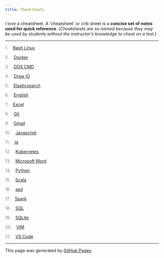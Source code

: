 ```yaml
---
title: Cheatsheets
---
```


I love a cheatsheet.  A 'cheatsheet' or crib sheet is a **concise set of notes used for quick reference**.  (*Cheatsheets are so named because they may be used by students without the instructor's knowledge to cheat on a test.*)
<hr>


<span style="color: grey">1.</span>&nbsp;&nbsp;&nbsp; <a id="listitem1" href="Bash_Linux.html">Bash Linux</a>

<span style="color: grey">2.</span>&nbsp;&nbsp;&nbsp; <a id="listitem2" href="Docker.html">Docker</a>

<span style="color: grey">3.</span>&nbsp;&nbsp;&nbsp; <a id="listitem3" href="DOS_CMD.html">DOS CMD</a>

<span style="color: grey">4.</span>&nbsp;&nbsp;&nbsp; <a id="listitem4" href="Draw_IO.html">Draw IO</a>

<span style="color: grey">5.</span>&nbsp;&nbsp;&nbsp; <a id="listitem5" href="Elasticsearch.html">Elasticsearch</a>

<span style="color: grey">6.</span>&nbsp;&nbsp;&nbsp; <a id="listitem6" href="English.html">English</a>

<span style="color: grey">7.</span>&nbsp;&nbsp;&nbsp; <a id="listitem7" href="Excel.html">Excel</a>

<span style="color: grey">8.</span>&nbsp;&nbsp;&nbsp; <a id="listitem8" href="Git.html">Git</a>

<span style="color: grey">9.</span>&nbsp;&nbsp;&nbsp; <a id="listitem9" href="Gmail.html">Gmail</a>

<span style="color: grey">10.</span>&nbsp;&nbsp;&nbsp; <a id="listitem10" href="Javascript.html">Javascript</a>

<span style="color: grey">11.</span>&nbsp;&nbsp;&nbsp; <a id="listitem11" href="jq.html">jq</a>

<span style="color: grey">12.</span>&nbsp;&nbsp;&nbsp; <a id="listitem12" href="Kubernetes.html">Kubernetes</a>

<span style="color: grey">13.</span>&nbsp;&nbsp;&nbsp; <a id="listitem13" href="Microsoft_Word.html">Microsoft Word</a>

<span style="color: grey">14.</span>&nbsp;&nbsp;&nbsp; <a id="listitem14" href="Python.html">Python</a>

<span style="color: grey">15.</span>&nbsp;&nbsp;&nbsp; <a id="listitem15" href="Scala.html">Scala</a>

<span style="color: grey">16.</span>&nbsp;&nbsp;&nbsp; <a id="listitem16" href="sed.html">sed</a>

<span style="color: grey">17.</span>&nbsp;&nbsp;&nbsp; <a id="listitem17" href="Spark.html">Spark</a>

<span style="color: grey">18.</span>&nbsp;&nbsp;&nbsp; <a id="listitem18" href="SQL.html">SQL</a>

<span style="color: grey">19.</span>&nbsp;&nbsp;&nbsp; <a id="listitem19" href="SQLite.html">SQLite</a>

<span style="color: grey">20.</span>&nbsp;&nbsp;&nbsp; <a id="listitem20" href="ViM.html">ViM</a>

<span style="color: grey">21.</span>&nbsp;&nbsp;&nbsp; <a id="listitem21" href="VS_Code.html">VS Code</a>
<script>gMaxNum=22-1</script>

<hr>
<p class="pagedate">This page was generated by <a href=".">GitHub Pages</a>.</p>
